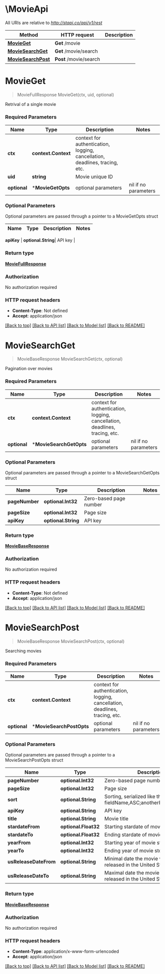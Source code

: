 # \MovieApi

All URIs are relative to *http://stapi.co/api/v1/rest*

Method | HTTP request | Description
------------- | ------------- | -------------
[**MovieGet**](MovieApi.md#MovieGet) | **Get** /movie | 
[**MovieSearchGet**](MovieApi.md#MovieSearchGet) | **Get** /movie/search | 
[**MovieSearchPost**](MovieApi.md#MovieSearchPost) | **Post** /movie/search | 


# **MovieGet**
> MovieFullResponse MovieGet(ctx, uid, optional)


Retrival of a single movie

### Required Parameters

Name | Type | Description  | Notes
------------- | ------------- | ------------- | -------------
 **ctx** | **context.Context** | context for authentication, logging, cancellation, deadlines, tracing, etc.
  **uid** | **string**| Movie unique ID | 
 **optional** | ***MovieGetOpts** | optional parameters | nil if no parameters

### Optional Parameters
Optional parameters are passed through a pointer to a MovieGetOpts struct

Name | Type | Description  | Notes
------------- | ------------- | ------------- | -------------

 **apiKey** | **optional.String**| API key | 

### Return type

[**MovieFullResponse**](MovieFullResponse.md)

### Authorization

No authorization required

### HTTP request headers

 - **Content-Type**: Not defined
 - **Accept**: application/json

[[Back to top]](#) [[Back to API list]](../README.md#documentation-for-api-endpoints) [[Back to Model list]](../README.md#documentation-for-models) [[Back to README]](../README.md)

# **MovieSearchGet**
> MovieBaseResponse MovieSearchGet(ctx, optional)


Pagination over movies

### Required Parameters

Name | Type | Description  | Notes
------------- | ------------- | ------------- | -------------
 **ctx** | **context.Context** | context for authentication, logging, cancellation, deadlines, tracing, etc.
 **optional** | ***MovieSearchGetOpts** | optional parameters | nil if no parameters

### Optional Parameters
Optional parameters are passed through a pointer to a MovieSearchGetOpts struct

Name | Type | Description  | Notes
------------- | ------------- | ------------- | -------------
 **pageNumber** | **optional.Int32**| Zero-based page number | 
 **pageSize** | **optional.Int32**| Page size | 
 **apiKey** | **optional.String**| API key | 

### Return type

[**MovieBaseResponse**](MovieBaseResponse.md)

### Authorization

No authorization required

### HTTP request headers

 - **Content-Type**: Not defined
 - **Accept**: application/json

[[Back to top]](#) [[Back to API list]](../README.md#documentation-for-api-endpoints) [[Back to Model list]](../README.md#documentation-for-models) [[Back to README]](../README.md)

# **MovieSearchPost**
> MovieBaseResponse MovieSearchPost(ctx, optional)


Searching movies

### Required Parameters

Name | Type | Description  | Notes
------------- | ------------- | ------------- | -------------
 **ctx** | **context.Context** | context for authentication, logging, cancellation, deadlines, tracing, etc.
 **optional** | ***MovieSearchPostOpts** | optional parameters | nil if no parameters

### Optional Parameters
Optional parameters are passed through a pointer to a MovieSearchPostOpts struct

Name | Type | Description  | Notes
------------- | ------------- | ------------- | -------------
 **pageNumber** | **optional.Int32**| Zero-based page number | 
 **pageSize** | **optional.Int32**| Page size | 
 **sort** | **optional.String**| Sorting, serialized like this: fieldName,ASC;anotherFieldName,DESC | 
 **apiKey** | **optional.String**| API key | 
 **title** | **optional.String**| Movie title | 
 **stardateFrom** | **optional.Float32**| Starting stardate of movie story | 
 **stardateTo** | **optional.Float32**| Ending stardate of movie story | 
 **yearFrom** | **optional.Int32**| Starting year of movie story | 
 **yearTo** | **optional.Int32**| Ending year of movie story | 
 **usReleaseDateFrom** | **optional.String**| Minimal date the movie was first released in the United States | 
 **usReleaseDateTo** | **optional.String**| Maximal date the movie was first released in the United States | 

### Return type

[**MovieBaseResponse**](MovieBaseResponse.md)

### Authorization

No authorization required

### HTTP request headers

 - **Content-Type**: application/x-www-form-urlencoded
 - **Accept**: application/json

[[Back to top]](#) [[Back to API list]](../README.md#documentation-for-api-endpoints) [[Back to Model list]](../README.md#documentation-for-models) [[Back to README]](../README.md)

